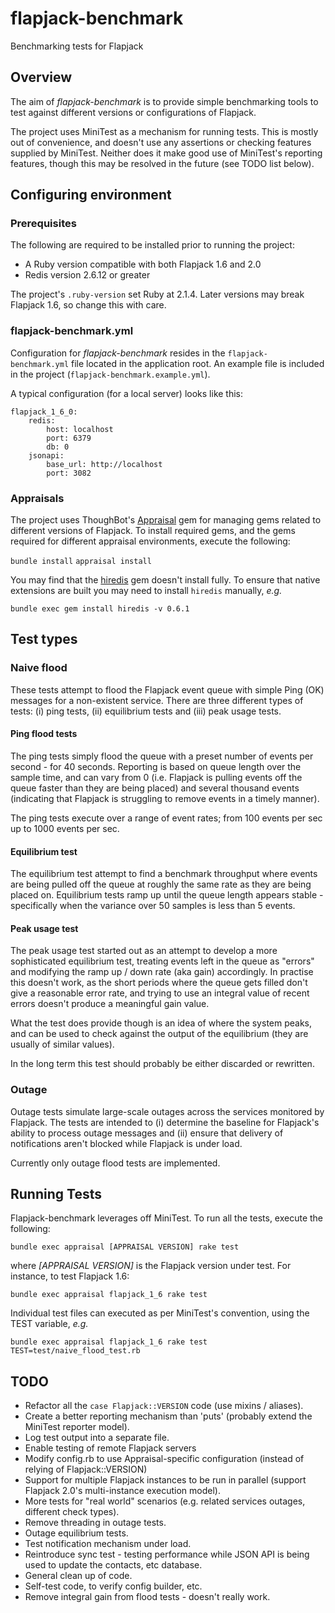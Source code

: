 # flapjack-benchmark

Benchmarking tests for Flapjack 

## Overview

The aim of *flapjack-benchmark* is to provide simple benchmarking tools to test against different versions or configurations of Flapjack.

The project uses MiniTest as a mechanism for running tests. This is mostly out of convenience, and doesn't use any assertions or checking features supplied by MiniTest. Neither does it make good use of MiniTest's reporting features, though this may be resolved in the future (see TODO list below).

## Configuring environment

### Prerequisites

The following are required to be installed prior to running the project:

* A Ruby version compatible with both Flapjack 1.6 and 2.0
* Redis version 2.6.12 or greater

The project's `.ruby-version` set Ruby at 2.1.4. Later versions may break Flapjack 1.6, so change this with care.

### flapjack-benchmark.yml

Configuration for *flapjack-benchmark* resides in the `flapjack-benchmark.yml` file located in the application root. An example file is included in the project (`flapjack-benchmark.example.yml`).

A typical configuration (for a local server) looks like this:

```
flapjack_1_6_0:
    redis:
        host: localhost
        port: 6379
        db: 0
    jsonapi:
        base_url: http://localhost
        port: 3082
```

### Appraisals

The project uses ThoughBot's [Appraisal](https://github.com/thoughtbot/appraisal) gem for managing gems related to different versions of Flapjack. To install required gems, and the gems required for different appraisal environments, execute the following:

`bundle install`
`appraisal install`

You may find that the [hiredis](https://github.com/redis/hiredis-rb) gem doesn't install fully. To ensure that native extensions are built you may need to install `hiredis` manually, _e.g._

`bundle exec gem install hiredis -v 0.6.1`

## Test types

### Naive flood

These tests attempt to flood the Flapjack event queue with simple Ping (OK) messages for a non-existent service. There are three different types of tests: (i) ping tests, (ii) equilibrium tests and (iii) peak usage tests.

#### Ping flood tests

The ping tests simply flood the queue with a preset number of events per second - for 40 seconds. Reporting is based on queue length over the sample time, and can vary from 0 (i.e. Flapjack is pulling events off the queue faster than they are being placed) and several thousand events (indicating that Flapjack is struggling to remove events in a timely manner).

The ping tests execute over a range of event rates; from 100 events per sec up to 1000 events per sec.

#### Equilibrium test

The equilibrium test attempt to find a benchmark throughput where events are being pulled off the queue at roughly the same rate as they are being placed on. Equilibrium tests ramp up until the queue length appears stable - specifically when the variance over 50 samples is less than 5 events.

#### Peak usage test

The peak usage test started out as an attempt to develop a more sophisticated equilibrium test, treating events left in the queue as "errors" and modifying the ramp up / down rate (aka gain) accordingly. In practise this doesn't work, as the short periods where the queue gets filled don't give a reasonable error rate, and trying to use an integral value of recent errors doesn't produce a meaningful gain value.

What the test does provide though is an idea of where the system peaks, and can be used to check against the output of the equilibrium (they are usually of similar values). 

In the long term this test should probably be either discarded or rewritten.

### Outage

Outage tests simulate large-scale outages across the services monitored by Flapjack. The tests are intended to (i) determine the baseline for Flapjack's ability to process outage messages and (ii) ensure that delivery of notifications aren't blocked while Flapjack is under load.

Currently only outage flood tests are implemented.

## Running Tests

Flapjack-benchmark leverages off MiniTest. To run all the tests, execute the following:

`bundle exec appraisal [APPRAISAL VERSION] rake test`

where _[APPRAISAL VERSION]_ is the Flapjack version under test. For instance, to test Flapjack 1.6:

`bundle exec appraisal flapjack_1_6 rake test`

Individual test files can executed as per MiniTest's convention, using the TEST variable, _e.g._
 
`bundle exec appraisal flapjack_1_6 rake test TEST=test/naive_flood_test.rb`

## TODO

* Refactor all the `case Flapjack::VERSION` code (use mixins / aliases).
* Create a better reporting mechanism than 'puts' (probably extend the MiniTest reporter model).
* Log test output into a separate file.
* Enable testing of remote Flapjack servers
* Modify config.rb to use Appraisal-specific configuration (instead of relying of Flapjack::VERSION)
* Support for multiple Flapjack instances to be run in parallel (support Flapjack 2.0's multi-instance execution model).
* More tests for "real world" scenarios (e.g. related services outages, different check types).
* Remove threading in outage tests.
* Outage equilibrium tests.
* Test notification mechanism under load.
* Reintroduce sync test - testing performance while JSON API is being used to update the contacts, etc database.
* General clean up of code.
* Self-test code, to verify config builder, etc.
* Remove integral gain from flood tests - doesn't really work.


